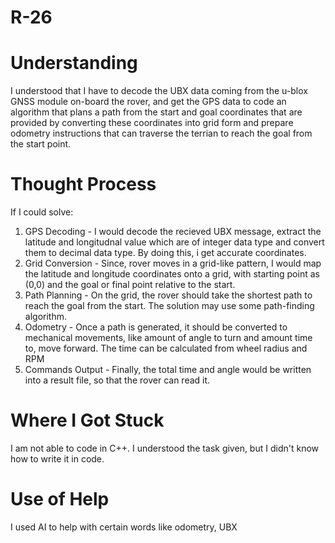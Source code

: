 # R-26

# Understanding
I understood that I have to decode the UBX data coming from the u-blox GNSS module on-board the rover, and get the GPS data to code an algorithm that plans a path from the start and goal coordinates that are provided by converting these coordinates into grid form and prepare odometry instructions that can traverse the terrian to reach the goal from the start point.

# Thought Process
If I could solve:
1. GPS Decoding - I would decode the recieved UBX message, extract the latitude and longitudnal value which are of integer data type and convert them to decimal data type. By doing this, i get accurate coordinates.
2. Grid Conversion - Since, rover moves in a grid-like pattern, I would map the latitude and longitude coordinates onto a grid, with starting point as (0,0) and the goal or final point relative to the start.
3. Path Planning - On the grid, the rover should take the shortest path to reach the goal from the start. The solution may use some path-finding algorithm.
4. Odometry - Once a path is generated, it should be converted to mechanical movements, like amount of angle to turn and amount time to, move forward. The time can be calculated from wheel radius and RPM
5. Commands Output - Finally, the total time and angle would be written into a result file, so that the rover can read it.

# Where I Got Stuck
I am not able to code in C++. I understood the task given, but I didn't know how to write it in code.

# Use of Help
I used AI to help with certain words like odometry, UBX
